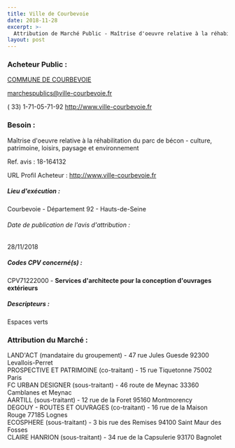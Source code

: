 ```yaml
---
title: Ville de Courbevoie
date: 2018-11-28
excerpt: >-
  Attribution de Marché Public - Maîtrise d'oeuvre relative à la réhabilitation du parc de bécon - culture, patrimoine, loisirs, paysage et environnement
layout: post
---
```


### Acheteur Public : 
<a href="/acheteur-136/siren-219200268"> COMMUNE DE COURBEVOIE</a><br/>



marchespublics@ville-courbevoie.fr

( 33) 1-71-05-71-92
http://www.ville-courbevoie.fr
### Besoin :

Maîtrise d'oeuvre relative à la réhabilitation du parc de bécon - culture, patrimoine, loisirs, paysage et environnement

Ref. avis : 18-164132

URL Profil Acheteur : http://www.ville-courbevoie.fr

##### Lieu d'exécution :

Courbevoie - Département 92 - Hauts-de-Seine

###### Date de publication de l'avis d'attribution : 
28/11/2018

##### Codes CPV concerné(s) :
CPV71222000 - **Services d'architecte pour la conception d'ouvrages extérieurs** <br/>

##### Descripteurs :
Espaces verts <br/>

### Attribution du Marché :
LAND'ACT (mandataire du groupement) - 47 rue Jules Guesde 92300 Levallois-Perret <br/>
PROSPECTIVE ET PATRIMOINE (co-traitant) - 15 rue Tiquetonne 75002 Paris <br/>
FC URBAN DESIGNER (sous-traitant) - 46 route de Meynac 33360 Camblanes et Meynac <br/>
AARTILL (sous-traitant) - 12 rue de la Foret 95160 Montmorency <br/>
DEGOUY - ROUTES ET OUVRAGES (co-traitant) - 16 rue de la Maison Rouge 77185 Lognes <br/>
ECOSPHERE (sous-traitant) - 3 bis rue des Remises 94100 Saint Maur des Fosses <br/>
CLAIRE HANRION (sous-traitant) - 34 rue de la Capsulerie 93170 Bagnolet <br/>
